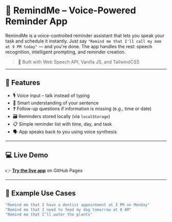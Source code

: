 # 🎤 RemindMe – Voice-Powered Reminder App

RemindMe is a voice-controlled reminder assistant that lets you speak your task and schedule it instantly. Just say `"Remind me that I'll call my mom at 9 PM today"` — and you're done. The app handles the rest: speech recognition, intelligent prompting, and reminder creation.

> 🧠 Built with Web Speech API, Vanilla JS, and TailwindCSS

---

## 🌟 Features

- 🎙️ Voice input – talk instead of typing
- 🧠 Smart understanding of your sentence
- ❓ Follow-up questions if information is missing (e.g., time or date)
- 🗃️ Reminders stored locally (via `localStorage`)
- 📋 Simple reminder list with time, day, and task
- 🗣️ App speaks back to you using voice synthesis

---

## 💻 Live Demo

👉 [**Try the live app**](https://mineyavuzsafak.github.io/remindme) on GitHub Pages

---

## 🧪 Example Use Cases

```bash
"Remind me that I have a dentist appointment at 3 PM on Monday"
"Remind me that I need to feed my dog tomorrow at 8 AM"
"Remind me that I’ll water the plants"
